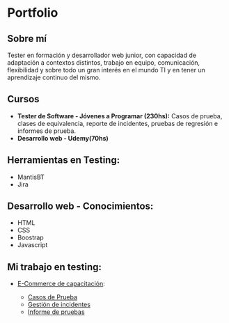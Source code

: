 # Portfolio
## Sobre mí
Tester en formación y desarrollador web junior, con capacidad de adaptación a contextos distintos, trabajo en equipo, comunicación, flexibilidad y sobre todo un gran interés en el mundo TI y en tener un aprendizaje continuo del mismo.
## Cursos
* **Tester de Software - Jóvenes a Programar (230hs):**
  Casos de prueba, clases de equivalencia, reporte de incidentes, pruebas de regresión e informes de prueba.
* **Desarrollo web - Udemy(70hs)**

 
## Herramientas en Testing:
* MantisBT
* Jira


## Desarrollo web - Conocimientos:
* HTML
* CSS
* Boostrap
* Javascript

## Mi trabajo en testing:


* [E-Commerce de capacitación](https://japceibal.github.io/e-mercado-TESTING/index.html):
 
  * [Casos de Prueba](https://docs.google.com/spreadsheets/d/1iMEJwCo4JMNY8E_bJcPt27sHY_drxgdj/edit#gid=1914919238)
  * [Gestión de incidentes](https://docs.google.com/spreadsheets/d/1Yswf17brakKNRX0mvrQGVCiZEsGH-PgX/edit#gid=1289981371)
  * [Informe de pruebas](https://docs.google.com/document/d/1Il4-PqcwXcun1mMWIGB-9mmg-FNuEjRy/edit#heading=h.gjdgxs)
 
